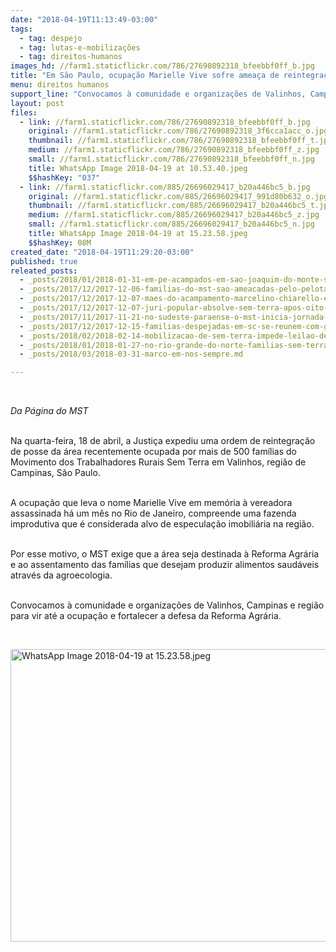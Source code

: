 ```yaml
---
date: "2018-04-19T11:13:49-03:00"
tags:
  - tag: despejo
  - tag: lutas-e-mobilizações
  - tag: direitos-humanos
images_hd: //farm1.staticflickr.com/786/27690892318_bfeebbf0ff_b.jpg
title: "Em São Paulo, ocupação Marielle Vive sofre ameaça de reintegração"
menu: direitos humanos
support_line: "Convocamos à comunidade e organizações de Valinhos, Campinas e região para vir até a ocupação e fortalecer a defesa da Reforma Agrária"
layout: post
files:
  - link: //farm1.staticflickr.com/786/27690892318_bfeebbf0ff_b.jpg
    original: //farm1.staticflickr.com/786/27690892318_3f6cca1acc_o.jpg
    thumbnail: //farm1.staticflickr.com/786/27690892318_bfeebbf0ff_t.jpg
    medium: //farm1.staticflickr.com/786/27690892318_bfeebbf0ff_z.jpg
    small: //farm1.staticflickr.com/786/27690892318_bfeebbf0ff_n.jpg
    title: WhatsApp Image 2018-04-19 at 10.53.40.jpeg
    $$hashKey: "037"
  - link: //farm1.staticflickr.com/885/26696029417_b20a446bc5_b.jpg
    original: //farm1.staticflickr.com/885/26696029417_991d80b632_o.jpg
    thumbnail: //farm1.staticflickr.com/885/26696029417_b20a446bc5_t.jpg
    medium: //farm1.staticflickr.com/885/26696029417_b20a446bc5_z.jpg
    small: //farm1.staticflickr.com/885/26696029417_b20a446bc5_n.jpg
    title: WhatsApp Image 2018-04-19 at 15.23.58.jpeg
    $$hashKey: 08M
created_date: "2018-04-19T11:29:20-03:00"
published: true
releated_posts:
  - _posts/2018/01/2018-01-31-em-pe-acampados-em-sao-joaquim-do-monte-sofrem-com-despejo-violento.md
  - _posts/2017/12/2017-12-06-familias-do-mst-sao-ameacadas-pelo-pelotao-de-choque-da-brigada-militar-em-ocupacao-no-rs.md
  - _posts/2017/12/2017-12-07-maes-do-acampamento-marcelino-chiarello-escrevem-carta-enderecada-a-juiza-que-concedeu-liminar-de-despejo.md
  - _posts/2017/12/2017-12-07-juri-popular-absolve-sem-terra-apos-oito-anos-de-prisao.md
  - _posts/2017/11/2017-11-21-no-sudeste-paraense-o-mst-inicia-jornada-de-lutas-e-resistencia.md
  - _posts/2017/12/2017-12-15-familias-despejadas-em-sc-se-reunem-com-governador-do-estado.md
  - _posts/2018/02/2018-02-14-mobilizacao-de-sem-terra-impede-leilao-de-parte-de-um-assentamento-no-parana.md
  - _posts/2018/01/2018-01-27-no-rio-grande-do-norte-familias-sem-terra-sofrem-despejo.md
  - _posts/2018/03/2018-03-31-marco-em-nos-sempre.md

---
```

<p>&nbsp;</p>

<p><em>Da P&aacute;gina do MST&nbsp;</em></p>

<p><br />
Na quarta-feira, 18 de abril, a Justi&ccedil;a expediu uma ordem de reintegra&ccedil;&atilde;o de posse da &aacute;rea recentemente ocupada por mais de 500 fam&iacute;lias do Movimento dos Trabalhadores Rurais Sem Terra em Valinhos, regi&atilde;o de Campinas, S&atilde;o Paulo.</p>

<p><br />
A ocupa&ccedil;&atilde;o que leva o nome Marielle Vive&nbsp;em mem&oacute;ria &agrave; vereadora assassinada h&aacute; um m&ecirc;s no Rio de Janeiro, compreende uma fazenda improdutiva que &eacute; considerada alvo de especula&ccedil;&atilde;o imobili&aacute;ria na regi&atilde;o.</p>

<p><br />
Por esse motivo, o MST exige que a &aacute;rea seja destinada &agrave; Reforma Agr&aacute;ria e ao assentamento das fam&iacute;lias que desejam produzir alimentos saud&aacute;veis atrav&eacute;s da agroecologia.&nbsp;</p>

<p><br />
Convocamos &agrave; comunidade e organiza&ccedil;&otilde;es de Valinhos, Campinas e regi&atilde;o para vir at&eacute; a ocupa&ccedil;&atilde;o e fortalecer a defesa da Reforma Agr&aacute;ria.</p>

<p>&nbsp;</p>

<p><img alt="WhatsApp Image 2018-04-19 at 15.23.58.jpeg" height="468" src="//farm1.staticflickr.com/885/26696029417_b20a446bc5_b.jpg" width="700" /></p>
